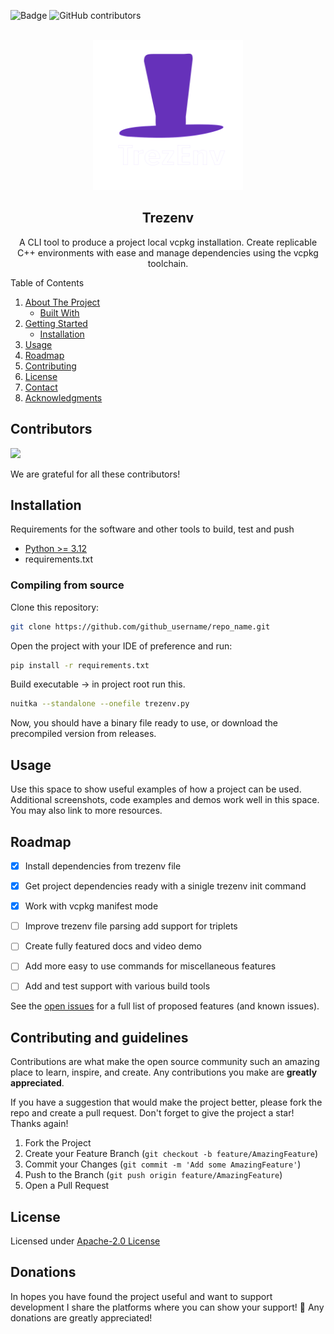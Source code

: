 ![Badge](https://img.shields.io/npm/dt/lodash?color=yellow) ![GitHub contributors](https://img.shields.io/github/contributors/Sekuora/Trezenv?color=blue)

<br />
<div align="center">
  <a href="https://github.com/othneildrew/Best-README-Template">
    <img src="./resources/images/logo.png" alt="Logo" width="240" height="240">
  </a>

<h2 align="center">Trezenv </h2>

<p align="center">
    A CLI tool to produce a project local vcpkg installation. Create replicable C++ environments with ease and manage dependencies using the vcpkg toolchain. 
    <br />
    <!-- <a href="https://github.com/othneildrew/Best-README-Template"><strong>Explore the docs »</strong></a>
    <br />
    <br />
    <a href="https://github.com/othneildrew/Best-README-Template">View Demo</a>
    ·
    <a href="https://github.com/othneildrew/Best-README-Template/issues/new?labels=bug&template=bug-report---.md">Report Bug</a>
    ·
    <a href="https://github.com/othneildrew/Best-README-Template/issues/new?labels=enhancement&template=feature-request---.md">Request Feature</a> -->
  </p>
</div>

<!-- TABLE OF CONTENTS -->

<p>
  <summary>Table of Contents</summary>
  <ol>
    <li>
      <a href="#readme-top">About The Project</a>
      <ul>
        <li><a href="#built-with">Built With</a></li>
      </ul>
    </li>
    <li>
      <a href="#Installation">Getting Started</a>
      <ul>
        <li><a href="#compiling-from-source">Installation</a></li>
      </ul>
    </li>
    <li><a href="#usage">Usage</a></li>
    <li><a href="#roadmap">Roadmap</a></li>
    <li><a href="#Contributing-and-guidelines">Contributing</a></li>
    <li><a href="#license">License</a></li>
    <li><a href="#donations">Contact</a></li>
    <li><a href="#acknowledgments">Acknowledgments</a></li>
  </ol>
</p>

## Contributors

<a href="https://github.com/Sekuora/Trezenv/graphs/contributors">
  <img src="https://contrib.rocks/image?repo=Sekuora/Trezenv" />
</a>

We are grateful for all these contributors!


## Installation

Requirements for the software and other tools to build, test and push 
- [Python >= 3.12](https://www.python.org/downloads/)
- requirements.txt


### Compiling from source

Clone this repository:

  ```sh
  git clone https://github.com/github_username/repo_name.git
  ```

Open the project with your IDE of preference and run:

  ```sh
  pip install -r requirements.txt
  ```

Build executable -> in project root run this.
  ```sh
  nuitka --standalone --onefile trezenv.py
  ```

Now, you should have a binary file ready to use, or download the precompiled version from releases.


## Usage

Use this space to show useful examples of how a project can be used. Additional screenshots, code examples and demos work well in this space. You may also link to more resources.


<!-- ROADMAP -->

## Roadmap

- [X] Install dependencies from trezenv file
- [X] Get project dependencies ready with a sinigle trezenv init command
- [X] Work with vcpkg manifest mode
- [ ] Improve trezenv file parsing add support for triplets
- [ ] Create fully featured docs and video demo
- [ ] Add more easy to use commands for miscellaneous features
- [ ] Add and test support with various build tools


See the [open issues](https://github.com/Sekuora/Trezenv/issues) for a full list of proposed features (and known issues).

<!-- CONTRIBUTING -->

## Contributing and guidelines

Contributions are what make the open source community such an amazing place to learn, inspire, and create. Any contributions you make are **greatly appreciated**.

If you have a suggestion that would make the project better, please fork the repo and create a pull request.
Don't forget to give the project a star! Thanks again!

1. Fork the Project
2. Create your Feature Branch (`git checkout -b feature/AmazingFeature`)
3. Commit your Changes (`git commit -m 'Add some AmazingFeature'`)
4. Push to the Branch (`git push origin feature/AmazingFeature`)
5. Open a Pull Request


<!-- License -->

## License

 Licensed under <a href="https://www.tldrlegal.com/license/apache-license-2-0-apache-2-0" >  Apache-2.0 License
    
  </a>

## Donations

 In hopes you have found the project useful and want to support development I share the platforms where you can show your support! 💓 Any donations are greatly appreciated!
